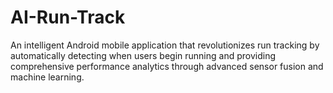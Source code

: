 # AI-Run-Track
An intelligent Android mobile application that revolutionizes run tracking by automatically detecting when users begin running and providing comprehensive performance analytics through advanced sensor fusion and machine learning.
